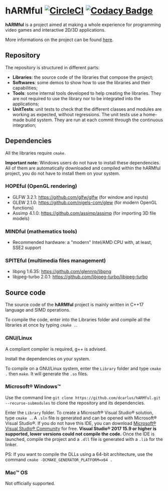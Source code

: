 # hARMful [![CircleCI](https://circleci.com/gh/dcarlus/hARMful.svg?style=svg)](https://circleci.com/gh/dcarlus/hARMful) [![Codacy Badge](https://api.codacy.com/project/badge/Grade/5690dc89003b44f6b12456ca512a793d)](https://www.codacy.com/app/dcarlus/hARMful?utm_source=github.com&amp;utm_medium=referral&amp;utm_content=dcarlus/hARMful&amp;utm_campaign=Badge_Grade)
**hARMful** is a project aimed at making a whole experience for programming video games and interactive 2D/3D applications.

More informations on the project can be found [here](https://dcarlus.github.io/hARMful/).

## Repository
The repository is structured in different parts:
* **Libraries**: the source code of the libraries that compose the project;
* **Softwares**: some demos to show how to use the libraries and their capabilities;
* **Tools**: some internal tools developed to help creating the libraries. They are not required to use the library nor to be integrated into the applications;
* **UnitTests**: unit tests to check that the different classes and modules are working as expected, without regressions. The unit tests use a home-made build system. They are run at each commit through the continuous integration;

## Dependencies
All the libraries require `cmake`.

**Important note:** Windows users do not have to install these dependencies. All of them are automatically downloaded and compiled within the hARMful project, you do not have to install them on your system.

### HOPEful (OpenGL rendering)
* GLFW 3.2.1: https://github.com/glfw/glfw (for window and inputs)
* GLEW 2.1.0: https://github.com/nigels-com/glew (for modern OpenGL functions)
* Assimp 4.1.0: https://github.com/assimp/assimp (for importing 3D file models)

### MINDful (mathematics tools)
* Recommended hardware: a "modern" Intel/AMD CPU with, at least, SSE2 support

### SPITEful (multimedia files management)
* libpng 1.6.35: https://github.com/glennrp/libpng
* libjpeg-turbo 2.0.1: https://github.com/libjpeg-turbo/libjpeg-turbo

## Source code
The source code of the **hARMful** project is mainly written in C++17 language and SIMD operations.

To compile the code, enter into the Libraries folder and compile all the libraries at once by typing `cmake .`.

### GNU/Linux
A compliant compiler is required, g++ is advised.

Install the dependencies on your system.

To compile on a GNU/Linux system, enter the `Library` folder and type `cmake .` then `make`. It will generate the `.so` files.

### Microsoft® Windows™
Use the command line `git clone https://github.com/dcarlus/hARMful.git --recurse-submodules` to clone the repository and its dependencies.

Enter the `Library` folder. To create a Microsoft® Visual Studio® solution, type `cmake .`. A `.sln` file is generated and can be opened with Microsoft® Visual Studio®. If you do not have this IDE, you can download [Microsoft® Visual Studio® Community](https://www.visualstudio.com/vs/visual-studio-express/) for free. **Visual Studio® 2017 15.9 or higher is supported, lower versions could not compile the code.**
Once the IDE is launched, compile the project and a `.dll` file is generated with a `.lib` for the linker.

PS: If you want to compile the DLLs using a 64-bit architecture, use the command `cmake -DCMAKE_GENERATOR_PLATFORM=x64 .`

### Mac™ OS
Not officially supported.
